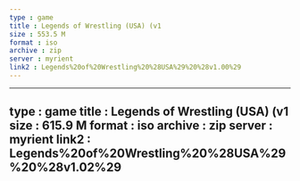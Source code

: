 ```yaml
---
type : game
title : Legends of Wrestling (USA) (v1
size : 553.5 M
format : iso
archive : zip
server : myrient
link2 : Legends%20of%20Wrestling%20%28USA%29%20%28v1.00%29
---
```

---
type : game
title : Legends of Wrestling (USA) (v1
size : 615.9 M
format : iso
archive : zip
server : myrient
link2 : Legends%20of%20Wrestling%20%28USA%29%20%28v1.02%29
---
